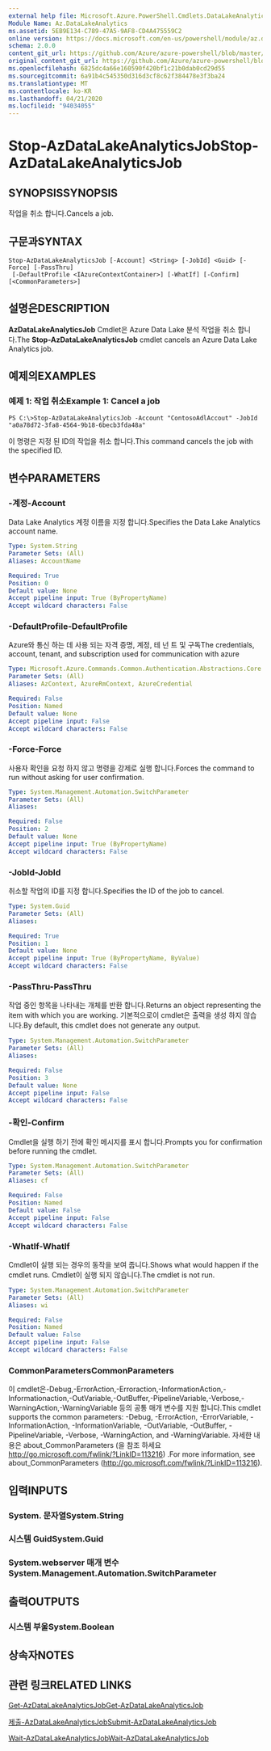 ```yaml
---
external help file: Microsoft.Azure.PowerShell.Cmdlets.DataLakeAnalytics.dll-Help.xml
Module Name: Az.DataLakeAnalytics
ms.assetid: 5EB9E134-C789-47A5-9AF8-CD4A475559C2
online version: https://docs.microsoft.com/en-us/powershell/module/az.datalakeanalytics/stop-azdatalakeanalyticsjob
schema: 2.0.0
content_git_url: https://github.com/Azure/azure-powershell/blob/master/src/DataLakeAnalytics/DataLakeAnalytics/help/Stop-AzDataLakeAnalyticsJob.md
original_content_git_url: https://github.com/Azure/azure-powershell/blob/master/src/DataLakeAnalytics/DataLakeAnalytics/help/Stop-AzDataLakeAnalyticsJob.md
ms.openlocfilehash: 6825dc4a66e160590f420bf1c21b0dab0cd29d55
ms.sourcegitcommit: 6a91b4c545350d316d3cf8c62f384478e3f3ba24
ms.translationtype: MT
ms.contentlocale: ko-KR
ms.lasthandoff: 04/21/2020
ms.locfileid: "94034055"
---
```

# <span data-ttu-id="f8aee-101">Stop-AzDataLakeAnalyticsJob</span><span class="sxs-lookup"><span data-stu-id="f8aee-101">Stop-AzDataLakeAnalyticsJob</span></span>

## <span data-ttu-id="f8aee-102">SYNOPSIS</span><span class="sxs-lookup"><span data-stu-id="f8aee-102">SYNOPSIS</span></span>
<span data-ttu-id="f8aee-103">작업을 취소 합니다.</span><span class="sxs-lookup"><span data-stu-id="f8aee-103">Cancels a job.</span></span>

## <span data-ttu-id="f8aee-104">구문과</span><span class="sxs-lookup"><span data-stu-id="f8aee-104">SYNTAX</span></span>

```
Stop-AzDataLakeAnalyticsJob [-Account] <String> [-JobId] <Guid> [-Force] [-PassThru]
 [-DefaultProfile <IAzureContextContainer>] [-WhatIf] [-Confirm] [<CommonParameters>]
```

## <span data-ttu-id="f8aee-105">설명은</span><span class="sxs-lookup"><span data-stu-id="f8aee-105">DESCRIPTION</span></span>
<span data-ttu-id="f8aee-106">**AzDataLakeAnalyticsJob** Cmdlet은 Azure Data Lake 분석 작업을 취소 합니다.</span><span class="sxs-lookup"><span data-stu-id="f8aee-106">The **Stop-AzDataLakeAnalyticsJob** cmdlet cancels an Azure Data Lake Analytics job.</span></span>

## <span data-ttu-id="f8aee-107">예제의</span><span class="sxs-lookup"><span data-stu-id="f8aee-107">EXAMPLES</span></span>

### <span data-ttu-id="f8aee-108">예제 1: 작업 취소</span><span class="sxs-lookup"><span data-stu-id="f8aee-108">Example 1: Cancel a job</span></span>
```
PS C:\>Stop-AzDataLakeAnalyticsJob -Account "ContosoAdlAccout" -JobId "a0a78d72-3fa8-4564-9b18-6becb3fda48a"
```

<span data-ttu-id="f8aee-109">이 명령은 지정 된 ID의 작업을 취소 합니다.</span><span class="sxs-lookup"><span data-stu-id="f8aee-109">This command cancels the job with the specified ID.</span></span>

## <span data-ttu-id="f8aee-110">변수</span><span class="sxs-lookup"><span data-stu-id="f8aee-110">PARAMETERS</span></span>

### <span data-ttu-id="f8aee-111">-계정</span><span class="sxs-lookup"><span data-stu-id="f8aee-111">-Account</span></span>
<span data-ttu-id="f8aee-112">Data Lake Analytics 계정 이름을 지정 합니다.</span><span class="sxs-lookup"><span data-stu-id="f8aee-112">Specifies the Data Lake Analytics account name.</span></span>

```yaml
Type: System.String
Parameter Sets: (All)
Aliases: AccountName

Required: True
Position: 0
Default value: None
Accept pipeline input: True (ByPropertyName)
Accept wildcard characters: False
```

### <span data-ttu-id="f8aee-113">-DefaultProfile</span><span class="sxs-lookup"><span data-stu-id="f8aee-113">-DefaultProfile</span></span>
<span data-ttu-id="f8aee-114">Azure와 통신 하는 데 사용 되는 자격 증명, 계정, 테 넌 트 및 구독</span><span class="sxs-lookup"><span data-stu-id="f8aee-114">The credentials, account, tenant, and subscription used for communication with azure</span></span>

```yaml
Type: Microsoft.Azure.Commands.Common.Authentication.Abstractions.Core.IAzureContextContainer
Parameter Sets: (All)
Aliases: AzContext, AzureRmContext, AzureCredential

Required: False
Position: Named
Default value: None
Accept pipeline input: False
Accept wildcard characters: False
```

### <span data-ttu-id="f8aee-115">-Force</span><span class="sxs-lookup"><span data-stu-id="f8aee-115">-Force</span></span>
<span data-ttu-id="f8aee-116">사용자 확인을 요청 하지 않고 명령을 강제로 실행 합니다.</span><span class="sxs-lookup"><span data-stu-id="f8aee-116">Forces the command to run without asking for user confirmation.</span></span>

```yaml
Type: System.Management.Automation.SwitchParameter
Parameter Sets: (All)
Aliases:

Required: False
Position: 2
Default value: None
Accept pipeline input: True (ByPropertyName)
Accept wildcard characters: False
```

### <span data-ttu-id="f8aee-117">-JobId</span><span class="sxs-lookup"><span data-stu-id="f8aee-117">-JobId</span></span>
<span data-ttu-id="f8aee-118">취소할 작업의 ID를 지정 합니다.</span><span class="sxs-lookup"><span data-stu-id="f8aee-118">Specifies the ID of the job to cancel.</span></span>

```yaml
Type: System.Guid
Parameter Sets: (All)
Aliases:

Required: True
Position: 1
Default value: None
Accept pipeline input: True (ByPropertyName, ByValue)
Accept wildcard characters: False
```

### <span data-ttu-id="f8aee-119">-PassThru</span><span class="sxs-lookup"><span data-stu-id="f8aee-119">-PassThru</span></span>
<span data-ttu-id="f8aee-120">작업 중인 항목을 나타내는 개체를 반환 합니다.</span><span class="sxs-lookup"><span data-stu-id="f8aee-120">Returns an object representing the item with which you are working.</span></span>
<span data-ttu-id="f8aee-121">기본적으로이 cmdlet은 출력을 생성 하지 않습니다.</span><span class="sxs-lookup"><span data-stu-id="f8aee-121">By default, this cmdlet does not generate any output.</span></span>

```yaml
Type: System.Management.Automation.SwitchParameter
Parameter Sets: (All)
Aliases:

Required: False
Position: 3
Default value: None
Accept pipeline input: False
Accept wildcard characters: False
```

### <span data-ttu-id="f8aee-122">-확인</span><span class="sxs-lookup"><span data-stu-id="f8aee-122">-Confirm</span></span>
<span data-ttu-id="f8aee-123">Cmdlet을 실행 하기 전에 확인 메시지를 표시 합니다.</span><span class="sxs-lookup"><span data-stu-id="f8aee-123">Prompts you for confirmation before running the cmdlet.</span></span>

```yaml
Type: System.Management.Automation.SwitchParameter
Parameter Sets: (All)
Aliases: cf

Required: False
Position: Named
Default value: False
Accept pipeline input: False
Accept wildcard characters: False
```

### <span data-ttu-id="f8aee-124">-WhatIf</span><span class="sxs-lookup"><span data-stu-id="f8aee-124">-WhatIf</span></span>
<span data-ttu-id="f8aee-125">Cmdlet이 실행 되는 경우의 동작을 보여 줍니다.</span><span class="sxs-lookup"><span data-stu-id="f8aee-125">Shows what would happen if the cmdlet runs.</span></span>
<span data-ttu-id="f8aee-126">Cmdlet이 실행 되지 않습니다.</span><span class="sxs-lookup"><span data-stu-id="f8aee-126">The cmdlet is not run.</span></span>

```yaml
Type: System.Management.Automation.SwitchParameter
Parameter Sets: (All)
Aliases: wi

Required: False
Position: Named
Default value: False
Accept pipeline input: False
Accept wildcard characters: False
```

### <span data-ttu-id="f8aee-127">CommonParameters</span><span class="sxs-lookup"><span data-stu-id="f8aee-127">CommonParameters</span></span>
<span data-ttu-id="f8aee-128">이 cmdlet은-Debug,-ErrorAction,-Erroraction,-InformationAction,-Informationaction,-OutVariable,-OutBuffer,-PipelineVariable,-Verbose,-WarningAction,-WarningVariable 등의 공통 매개 변수를 지원 합니다.</span><span class="sxs-lookup"><span data-stu-id="f8aee-128">This cmdlet supports the common parameters: -Debug, -ErrorAction, -ErrorVariable, -InformationAction, -InformationVariable, -OutVariable, -OutBuffer, -PipelineVariable, -Verbose, -WarningAction, and -WarningVariable.</span></span> <span data-ttu-id="f8aee-129">자세한 내용은 about_CommonParameters (을 참조 하세요 http://go.microsoft.com/fwlink/?LinkID=113216) .</span><span class="sxs-lookup"><span data-stu-id="f8aee-129">For more information, see about_CommonParameters (http://go.microsoft.com/fwlink/?LinkID=113216).</span></span>

## <span data-ttu-id="f8aee-130">입력</span><span class="sxs-lookup"><span data-stu-id="f8aee-130">INPUTS</span></span>

### <span data-ttu-id="f8aee-131">System. 문자열</span><span class="sxs-lookup"><span data-stu-id="f8aee-131">System.String</span></span>

### <span data-ttu-id="f8aee-132">시스템 Guid</span><span class="sxs-lookup"><span data-stu-id="f8aee-132">System.Guid</span></span>

### <span data-ttu-id="f8aee-133">System.webserver 매개 변수</span><span class="sxs-lookup"><span data-stu-id="f8aee-133">System.Management.Automation.SwitchParameter</span></span>

## <span data-ttu-id="f8aee-134">출력</span><span class="sxs-lookup"><span data-stu-id="f8aee-134">OUTPUTS</span></span>

### <span data-ttu-id="f8aee-135">시스템 부울</span><span class="sxs-lookup"><span data-stu-id="f8aee-135">System.Boolean</span></span>

## <span data-ttu-id="f8aee-136">상속자</span><span class="sxs-lookup"><span data-stu-id="f8aee-136">NOTES</span></span>

## <span data-ttu-id="f8aee-137">관련 링크</span><span class="sxs-lookup"><span data-stu-id="f8aee-137">RELATED LINKS</span></span>

[<span data-ttu-id="f8aee-138">Get-AzDataLakeAnalyticsJob</span><span class="sxs-lookup"><span data-stu-id="f8aee-138">Get-AzDataLakeAnalyticsJob</span></span>](./Get-AzDataLakeAnalyticsJob.md)

[<span data-ttu-id="f8aee-139">제출-AzDataLakeAnalyticsJob</span><span class="sxs-lookup"><span data-stu-id="f8aee-139">Submit-AzDataLakeAnalyticsJob</span></span>](./Submit-AzDataLakeAnalyticsJob.md)

[<span data-ttu-id="f8aee-140">Wait-AzDataLakeAnalyticsJob</span><span class="sxs-lookup"><span data-stu-id="f8aee-140">Wait-AzDataLakeAnalyticsJob</span></span>](./Wait-AzDataLakeAnalyticsJob.md)


